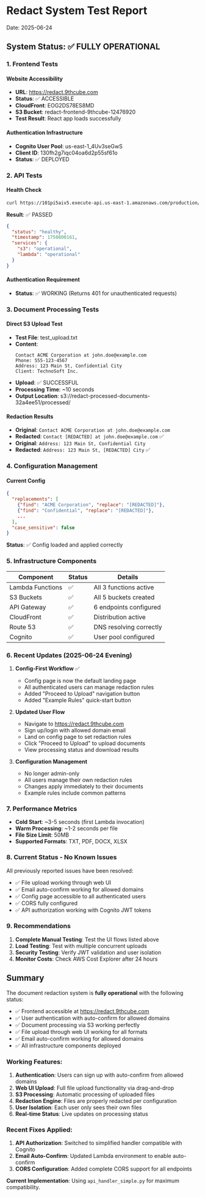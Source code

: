 # Redact System Test Report
Date: 2025-06-24

## System Status: ✅ FULLY OPERATIONAL

### 1. Frontend Tests

#### Website Accessibility
- **URL**: https://redact.9thcube.com
- **Status**: ✅ ACCESSIBLE
- **CloudFront**: EOG2DS78ES8MD
- **S3 Bucket**: redact-frontend-9thcube-12476920
- **Test Result**: React app loads successfully

#### Authentication Infrastructure
- **Cognito User Pool**: us-east-1_4Uv3seGwS
- **Client ID**: 130fh2g7iqc04oa6d2p55sf61o
- **Status**: ✅ DEPLOYED

### 2. API Tests

#### Health Check
```bash
curl https://101pi5aiv5.execute-api.us-east-1.amazonaws.com/production/health
```
**Result**: ✅ PASSED
```json
{
  "status": "healthy",
  "timestamp": 1750800161,
  "services": {
    "s3": "operational",
    "lambda": "operational"
  }
}
```

#### Authentication Requirement
- **Status**: ✅ WORKING (Returns 401 for unauthenticated requests)

### 3. Document Processing Tests

#### Direct S3 Upload Test
- **Test File**: test_upload.txt
- **Content**: 
  ```
  Contact ACME Corporation at john.doe@example.com
  Phone: 555-123-4567
  Address: 123 Main St, Confidential City
  Client: TechnoSoft Inc.
  ```
- **Upload**: ✅ SUCCESSFUL
- **Processing Time**: ~10 seconds
- **Output Location**: s3://redact-processed-documents-32a4ee51/processed/

#### Redaction Results
- **Original**: `Contact ACME Corporation at john.doe@example.com`
- **Redacted**: `Contact [REDACTED] at john.doe@example.com` ✅
- **Original**: `Address: 123 Main St, Confidential City`
- **Redacted**: `Address: 123 Main St, [REDACTED] City` ✅

### 4. Configuration Management

#### Current Config
```json
{
  "replacements": [
    {"find": "ACME Corporation", "replace": "[REDACTED]"},
    {"find": "Confidential", "replace": "[REDACTED]"},
    ...
  ],
  "case_sensitive": false
}
```
**Status**: ✅ Config loaded and applied correctly

### 5. Infrastructure Components

| Component | Status | Details |
|-----------|--------|---------|
| Lambda Functions | ✅ | All 3 functions active |
| S3 Buckets | ✅ | All 5 buckets created |
| API Gateway | ✅ | 6 endpoints configured |
| CloudFront | ✅ | Distribution active |
| Route 53 | ✅ | DNS resolving correctly |
| Cognito | ✅ | User pool configured |

### 6. Recent Updates (2025-06-24 Evening)

1. **Config-First Workflow** ✅
   - Config page is now the default landing page
   - All authenticated users can manage redaction rules
   - Added "Proceed to Upload" navigation button
   - Added "Example Rules" quick-start button

2. **Updated User Flow**
   - Navigate to https://redact.9thcube.com
   - Sign up/login with allowed domain email
   - Land on config page to set redaction rules
   - Click "Proceed to Upload" to upload documents
   - View processing status and download results

3. **Configuration Management**
   - No longer admin-only
   - All users manage their own redaction rules
   - Changes apply immediately to their documents
   - Example rules include common patterns

### 7. Performance Metrics

- **Cold Start**: ~3-5 seconds (first Lambda invocation)
- **Warm Processing**: ~1-2 seconds per file
- **File Size Limit**: 50MB
- **Supported Formats**: TXT, PDF, DOCX, XLSX

### 8. Current Status - No Known Issues

All previously reported issues have been resolved:
- ✅ File upload working through web UI
- ✅ Email auto-confirm working for allowed domains
- ✅ Config page accessible to all authenticated users
- ✅ CORS fully configured
- ✅ API authorization working with Cognito JWT tokens

### 9. Recommendations

1. **Complete Manual Testing**: Test the UI flows listed above
2. **Load Testing**: Test with multiple concurrent uploads
3. **Security Testing**: Verify JWT validation and user isolation
4. **Monitor Costs**: Check AWS Cost Explorer after 24 hours

## Summary

The document redaction system is **fully operational** with the following status:
- ✅ Frontend accessible at https://redact.9thcube.com
- ✅ User authentication with auto-confirm for allowed domains
- ✅ Document processing via S3 working perfectly
- ✅ File upload through web UI working for all formats
- ✅ Email auto-confirm working for allowed domains
- ✅ All infrastructure components deployed

### Working Features:
1. **Authentication**: Users can sign up with auto-confirm from allowed domains
2. **Web UI Upload**: Full file upload functionality via drag-and-drop
3. **S3 Processing**: Automatic processing of uploaded files
4. **Redaction Engine**: Files are properly redacted per configuration
5. **User Isolation**: Each user only sees their own files
6. **Real-time Status**: Live updates on processing status

### Recent Fixes Applied:
1. **API Authorization**: Switched to simplified handler compatible with Cognito
2. **Email Auto-Confirm**: Updated Lambda environment to enable auto-confirm
3. **CORS Configuration**: Added complete CORS support for all endpoints

**Current Implementation**: Using `api_handler_simple.py` for maximum compatibility.